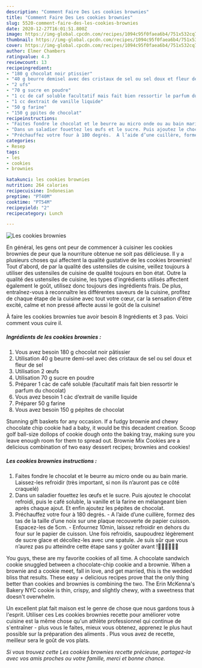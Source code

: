 ```yaml
---
description: "Comment Faire Des Les cookies brownies"
title: "Comment Faire Des Les cookies brownies"
slug: 5520-comment-faire-des-les-cookies-brownies
date: 2020-12-27T16:01:51.800Z
image: https://img-global.cpcdn.com/recipes/1094c95f0faea6b4/751x532cq70/les-cookies-brownies-photo-principale-de-la-recette.jpg
thumbnail: https://img-global.cpcdn.com/recipes/1094c95f0faea6b4/751x532cq70/les-cookies-brownies-photo-principale-de-la-recette.jpg
cover: https://img-global.cpcdn.com/recipes/1094c95f0faea6b4/751x532cq70/les-cookies-brownies-photo-principale-de-la-recette.jpg
author: Elmer Chambers
ratingvalue: 4.3
reviewcount: 13
recipeingredient:
- "180 g chocolat noir ptissier"
- "40 g beurre demisel avec des cristaux de sel ou sel doux et fleur de sel"
- "2 ufs"
- "70 g sucre en poudre"
- "1 cc de caf soluble facultatif mais fait bien ressortir le parfum du chocolat"
- "1 cc dextrait de vanille liquide"
- "50 g farine"
- "150 g ppites de chocolat"
recipeinstructions:
- "Faites fondre le chocolat et le beurre au micro onde ou au bain marie. Laissez-les refroidir (très important, si non ils n’auront pas ce côté craquelé)"
- "Dans un saladier fouettez les œufs et le sucre. Puis ajoutez le chocolat refroidi, puis le café soluble, la vanille et la farine en mélangeant bien après chaque ajout. Et enfin ajoutez les pépites de chocolat."
- "Préchauffez votre four à 180 degrés.  A l’aide d’une cuillère, formez des tas de la taille d’une noix sur une plaque recouverte de papier cuisson. Espacez-les de 5cm.  Enfournez 10min, laissez refroidir en dehors du four sur le papier de cuisson. Une fois refroidis, saupoudrez légèrement de sucre glace et décollez-les avec une spatule. Je suis sûr que vous n’aurez pas pu atteindre cette étape sans y goûter avant !🤤🤤🤤🤣🤣🤣"
categories:
- Resep
tags:
- les
- cookies
- brownies

katakunci: les cookies brownies 
nutrition: 264 calories
recipecuisine: Indonesian
preptime: "PT40M"
cooktime: "PT54M"
recipeyield: "2"
recipecategory: Lunch

---
```



![Les cookies brownies](https://img-global.cpcdn.com/recipes/1094c95f0faea6b4/751x532cq70/les-cookies-brownies-photo-principale-de-la-recette.jpg)

En général, les gens ont peur de commencer à cuisiner les cookies brownies de peur que la nourriture obtenue ne soit pas délicieuse. Il y a plusieurs choses qui affectent la qualité gustative de les cookies brownies! Tout d'abord, de par la qualité des ustensiles de cuisine, veillez toujours à utiliser des ustensiles de cuisine de qualité toujours en bon état. Outre la qualité des ustensiles de cuisine, les types d'ingrédients utilisés affectent également le goût, utilisez donc toujours des ingrédients frais. De plus, entraînez-vous à reconnaître les différentes saveurs de la cuisine, profitez de chaque étape de la cuisine avec tout votre cœur, car la sensation d'être excité, calme et non pressé affecte aussi le goût de la cuisine!

<!--inarticleads1-->

À faire les cookies brownies tue avoir besoin 8 Ingrédients et 3 pas. Voici comment vous cuire il.

##### Ingrédients de les cookies brownies :

1. Vous avez besoin 180 g chocolat noir pâtissier
1. Utilisation 40 g beurre demi-sel avec des cristaux de sel ou sel doux et fleur de sel
1. Utilisation 2 œufs
1. Utilisation 70 g sucre en poudre
1. Préparer 1 càc de café soluble (facultatif mais fait bien ressortir le parfum du chocolat)
1. Vous avez besoin 1 càc d’extrait de vanille liquide
1. Préparer 50 g farine
1. Vous avez besoin 150 g pépites de chocolat


Stunning gift baskets for any occasion. If a fudgy brownie and chewy chocolate chip cookie had a baby, it would be this decadent creation. Scoop golf ball-size dollops of cookie dough onto the baking tray, making sure you leave enough room for them to spread out. Brownie Mix Cookies are a delicious combination of two easy dessert recipes; brownies and cookies! 

<!--inarticleads2-->

##### Les cookies brownies instructions :

1. Faites fondre le chocolat et le beurre au micro onde ou au bain marie. Laissez-les refroidir (très important, si non ils n’auront pas ce côté craquelé)
1. Dans un saladier fouettez les œufs et le sucre. Puis ajoutez le chocolat refroidi, puis le café soluble, la vanille et la farine en mélangeant bien après chaque ajout. Et enfin ajoutez les pépites de chocolat.
1. Préchauffez votre four à 180 degrés.  - A l’aide d’une cuillère, formez des tas de la taille d’une noix sur une plaque recouverte de papier cuisson. Espacez-les de 5cm.  - Enfournez 10min, laissez refroidir en dehors du four sur le papier de cuisson. Une fois refroidis, saupoudrez légèrement de sucre glace et décollez-les avec une spatule. Je suis sûr que vous n’aurez pas pu atteindre cette étape sans y goûter avant !🤤🤤🤤🤣🤣🤣


You guys, these are my favorite cookies of all time. A chocolate sandwich cookie snuggled between a chocolate-chip cookie and a brownie. When a brownie and a cookie meet, fall in love, and get married, this is the wedded bliss that results. These easy + delicious recipes prove that the only thing better than cookies and brownies is combining the two. The Erin McKenna&#39;s Bakery NYC cookie is thin, crispy, and slightly chewy, with a sweetness that doesn&#39;t overwhelm. 

<!--inarticleads1-->

<p>
Un excellent plat fait maison est le genre de chose que nous gardons tous à l'esprit. Utiliser ces Les cookies brownies recette pour améliorer votre cuisine est la même chose qu'un athlète professionnel qui continue de s'entraîner - plus vous le faites, mieux vous obtenez, apprenez le plus haut possible sur la préparation des aliments . Plus vous avez de recette, meilleur sera le goût de vos plats.
</p>

<p>
<i>Si vous trouvez cette Les cookies brownies recette précieuse, partagez-la avec vos amis proches ou votre famille, merci et bonne chance.</i>
</p>
